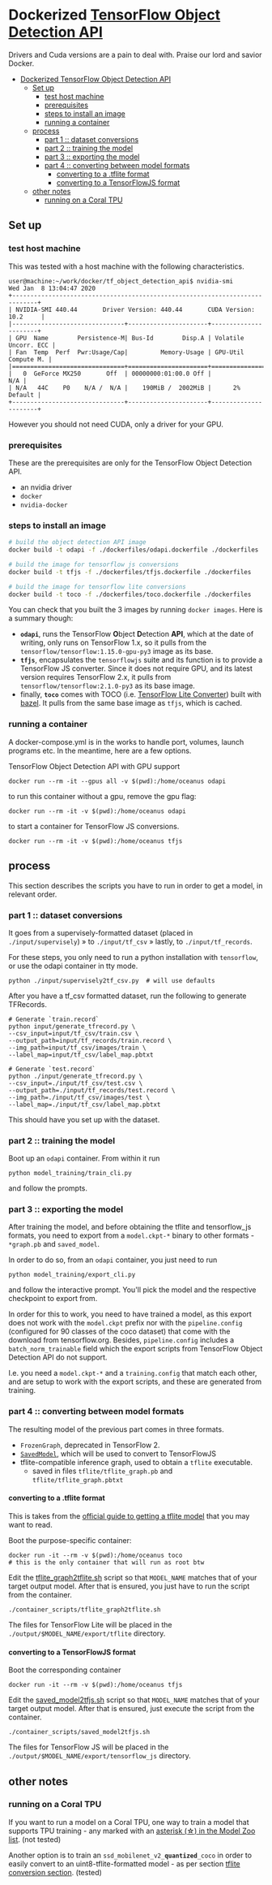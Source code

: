# Dockerized [TensorFlow Object Detection API](https://github.com/tensorflow/models/tree/master/research/object_detection)

Drivers and Cuda versions are a pain to deal with. Praise our lord and savior Docker.



- [Dockerized TensorFlow Object Detection API](#dockerized-tensorflow-object-detection-api)
    - [Set up](#set-up)
        - [test host machine](#test-host-machine)
        - [prerequisites](#prerequisites)
        - [steps to install an image](#steps-to-install-an-image)
        - [running a container](#running-a-container)
    - [process](#process)
        - [part 1 :: dataset conversions](#part-1--dataset-conversions)
        - [part 2 :: training the model](#part-2--training-the-model)
        - [part 3 :: exporting the model](#part-3--exporting-the-model)
        - [part 4 :: converting between model formats](#part-4--converting-between-model-formats)
            - [converting to a .tflite format](#converting-to-a-tflite-format)
            - [converting to a TensorFlowJS format](#converting-to-a-tensorflowjs-format)
    - [other notes](#other-notes)
        - [running on a Coral TPU](#running-on-a-coral-tpu)



## Set up

### test host machine

This was tested with a host machine with the following characteristics.

```console
user@machine:~/work/docker/tf_object_detection_api$ nvidia-smi
Wed Jan  8 13:04:47 2020       
+-----------------------------------------------------------------------------+
| NVIDIA-SMI 440.44       Driver Version: 440.44       CUDA Version: 10.2     |
|-------------------------------+----------------------+----------------------+
| GPU  Name        Persistence-M| Bus-Id        Disp.A | Volatile Uncorr. ECC |
| Fan  Temp  Perf  Pwr:Usage/Cap|         Memory-Usage | GPU-Util  Compute M. |
|===============================+======================+======================|
|   0  GeForce MX250       Off  | 00000000:01:00.0 Off |                  N/A |
| N/A   44C    P0    N/A /  N/A |    190MiB /  2002MiB |      2%      Default |
+-------------------------------+----------------------+----------------------+
```

However you should not need CUDA, only a driver for your GPU.


### prerequisites

These are the prerequisites are only for the TensorFlow Object Detection API.

- an nvidia driver
- `docker`
- `nvidia-docker`

### steps to install an image

```bash
# build the object detection API image
docker build -t odapi -f ./dockerfiles/odapi.dockerfile ./dockerfiles

# build the image for tensorflow js conversions
docker build -t tfjs -f ./dockerfiles/tfjs.dockerfile ./dockerfiles

# build the image for tensorflow lite conversions
docker build -t toco -f ./dockerfiles/toco.dockerfile ./dockerfiles
```

You can check that you built the 3 images by running `docker images`. Here is a summary though:
- **`odapi`**, runs the TensorFlow **O**bject **D**etection **API**, which at the date of writing, only runs on TensorFlow 1.x, so it pulls from the `tensorflow/tensorflow:1.15.0-gpu-py3` image as its base.
- **`tfjs`**, encapsulates the `tensorflowjs` suite and its function is to provide a TensorFlow JS converter. Since it does not require GPU, and its latest version requires TensorFlow 2.x, it pulls from `tensorflow/tensorflow:2.1.0-py3` as its base image.
- finally, **`toco`** comes with TOCO (i.e. [TensorFlow Lite Converter](https://github.com/tensorflow/tensorflow/tree/master/tensorflow/lite/toco)) built with [bazel](bazel.build). It pulls from the same base image as `tfjs`, which is cached.

### running a container

A docker-compose.yml is in the works to handle port, volumes, launch programs etc.
In the meantime, here are a few options.

TensorFlow Object Detection API with GPU support

```shell
docker run --rm -it --gpus all -v $(pwd):/home/oceanus odapi
```

to run this container without a gpu, remove the gpu flag:

```shell
docker run --rm -it -v $(pwd):/home/oceanus odapi
```

to start a container for TensorFlow JS conversions.

```shell
docker run --rm -it -v $(pwd):/home/oceanus tfjs
```


## process

This section describes the scripts you have to run in order to get a model, in relevant order.

### part 1 :: dataset conversions

It goes from a supervisely-formatted dataset (placed in `./input/supervisely`) » to `./input/tf_csv` » lastly, to `./input/tf_records`.

For these steps, you only need to run a python installation with `tensorflow`, or use the odapi container in tty mode.

```shell
python ./input/supervisely2tf_csv.py  # will use defaults
```

After you have a tf_csv formatted dataset, run the following to generate TFRecords.

```shell
# Generate `train.record`
python input/generate_tfrecord.py \
--csv_input=input/tf_csv/train.csv \
--output_path=input/tf_records/train.record \
--img_path=input/tf_csv/images/train \
--label_map=input/tf_csv/label_map.pbtxt

# Generate `test.record`
python ./input/generate_tfrecord.py \
--csv_input=./input/tf_csv/test.csv \
--output_path=./input/tf_records/test.record \
--img_path=./input/tf_csv/images/test \
--label_map=./input/tf_csv/label_map.pbtxt
```

This should have you set up with the dataset.


### part 2 :: training the model


Boot up an `odapi` container. From within it run

```shell
python model_training/train_cli.py
```

and follow the prompts.


### part 3 :: exporting the model


After training the model, and before obtaining the tflite and tensorflow_js 
formats, you need to export from a `model.ckpt-*` binary to other formats - 
`*graph.pb` and `saved_model`.

In order to do so, from an `odapi` container, you just need to run

```shell
python model_training/export_cli.py
```

and follow the interactive prompt. You'll pick the model and the respective checkpoint
to export from.

In order for this to work, you need to have trained a model, as this export
does not work with the `model.ckpt` prefix nor with the `pipeline.config` 
(configured for 90 classes of the coco dataset) that come with the download
from tensorflow.org. Besides, `pipeline.config` includes a `batch_norm_trainable`
field which the export scripts from TensorFlow Object Detection API do not support.

I.e. you need a `model.ckpt-*` and a `training.config` that match each other,
and are setup to work with the export scripts, and these are generated from training.


### part 4 :: converting between model formats

The resulting model of the previous part comes in three formats.

- `FrozenGraph`, deprecated in TensorFlow 2.
- [`SavedModel`](https://www.tensorflow.org/guide/saved_model), which will be used to convert to TensorFlowJS
- tflite-compatible inference graph, used to obtain a `tflite` executable.
    - saved in files `tflite/tflite_graph.pb` and `tflite/tflite_graph.pbtxt`


#### converting to a .tflite format

This is takes from the [official guide to getting a tflite model](https://github.com/tensorflow/models/blob/master/research/object_detection/g3doc/running_on_mobile_tensorflowlite.md) that you may want to read.

Boot the purpose-specific container:

```shell
docker run -it --rm -v $(pwd):/home/oceanus toco
# this is the only container that will run as root btw
```

Edit the [tflite_graph2tflite.sh](./container_scripts/tflite_graph2tflite.sh) script so that `MODEL_NAME` matches that of your target output model. After that is ensured, you just have to run
the script from the container.

```shell
./container_scripts/tflite_graph2tflite.sh
```

The files for TensorFlow Lite will be placed in the `./output/$MODEL_NAME/export/tflite` directory.


#### converting to a TensorFlowJS format

Boot the corresponding container

```shell
docker run -it --rm -v $(pwd):/home/oceanus tfjs 
```

Edit the [saved_model2tfjs.sh](./container_scripts/saved_model2tfjs.sh) script so that `MODEL_NAME` matches that of your target output model. After that is ensured, just execute the script from the container.

```shell
./container_scripts/saved_model2tfjs.sh
```

The files for TensorFlow JS will be placed in the `./output/$MODEL_NAME/export/tensorflow_js` directory.


## other notes

### running on a Coral TPU
If you want to run a model on a Coral TPU, one way to train a model
that supports TPU training - any marked with an [asterisk (☆) in the Model Zoo list](https://github.com/tensorflow/models/blob/master/research/object_detection/g3doc/detection_model_zoo.md#coco-trained-models). (not tested)

Another option is to train an `ssd_mobilenet_v2_`**`quantized`**`_coco` in order to easily convert to an uint8-tflite-formatted model - as per section [tflite conversion section](#converting-to-a-tflite-format). (tested)


